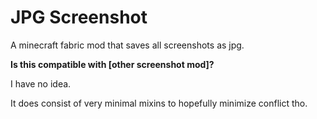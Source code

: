 # JPG Screenshot

A minecraft fabric mod that saves all screenshots as jpg.

**Is this compatible with [other screenshot mod]?**

I have no idea.

It does consist of very minimal mixins to hopefully minimize conflict tho.
